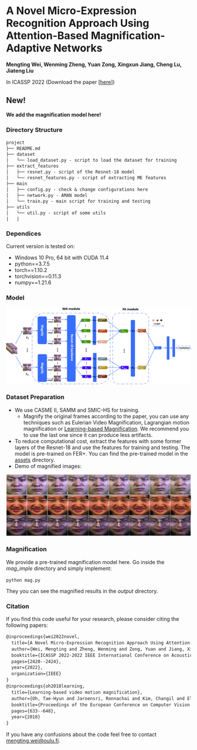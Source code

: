 # A Novel Micro-Expression Recognition Approach Using Attention-Based Magnification-Adaptive Networks

**Mengting Wei, Wenming Zheng, Yuan Zong, Xingxun Jiang, Cheng Lu, Jiateng Liu**

In ICASSP 2022 (Download the paper [[here](https://ieeexplore.ieee.org/document/9747232)])

## New!
**We add the magnification model here!**


### Directory Structure

```text
project
├── README.md
├── dataset
│   └── load_dataset.py - script to load the dataset for training
├── extract_features
│   ├── resnet.py - script of the Resnet-18 model
│   └── resnet_features.py - script of extracting ME features
├── main
│   ├── config.py - check & change configurations here
│   ├── network.py - AMAN model
│   └── train.py - main script for training and testing
├── utils
│   └── util.py - script of some utils
|   |
```

### Dependices

Current version is tested on:

* Windows 10 Pro, 64 bit with  CUDA 11.4
* python==3.7.5
* torch==1.10.2
* torchvision==0.11.3
* numpy==1.21.6

### Model

<img src="./figs/AMAN.gif">

### Dataset Preparation

- We use CASME II, SAMM and SMIC-HS for training.
  - Magnify the original frames according to the paper, you can use any techniques such as Eulerian Video Magnification, Lagrangian motion magnification or [Learning-based Magnification](https://openaccess.thecvf.com/content_ECCV_2018/papers/Tae-Hyun_Oh_Learning-based_Video_Motion_ECCV_2018_paper.pdf). We recommend you to use the last one since it can produce less artifacts.
- To reduce computational cost, extract the features with some former layers of the Resnet-18 and use the features for training and testing. The model is pre-trained on FER+. You can find the pre-trained model in the [assets](./assets/Resnet18_FER+_pytorch.pth.tar) directory.
- Demo of magnified images:

<img src="./figs/magnification.gif">

### Magnification

We provide a pre-trained magnification model here. Go inside the *mag_imple* directory and simply implement:

`python mag.py`

They you can see the magnified results in the *output* directory. 


### Citation

If you find this code useful for your research, please consider citing the following papers:

```latex
@inproceedings{wei2022novel,
  title={A Novel Micro-Expression Recognition Approach Using Attention-Based Magnification-Adaptive Networks},
  author={Wei, Mengting and Zheng, Wenming and Zong, Yuan and Jiang, Xingxun and Lu, Cheng and Liu, Jiateng},
  booktitle={ICASSP 2022-2022 IEEE International Conference on Acoustics, Speech and Signal Processing (ICASSP)},
  pages={2420--2424},
  year={2022},
  organization={IEEE}
}
@inproceedings{oh2018learning,
  title={Learning-based video motion magnification},
  author={Oh, Tae-Hyun and Jaroensri, Ronnachai and Kim, Changil and Elgharib, Mohamed and Durand, Fr'edo and Freeman, William T and Matusik, Wojciech},
  booktitle={Proceedings of the European Conference on Computer Vision (ECCV)},
  pages={633--648},
  year={2018}
}
```

If you have any confusions about the code feel free to contact [mengting.wei@oulu.fi]().